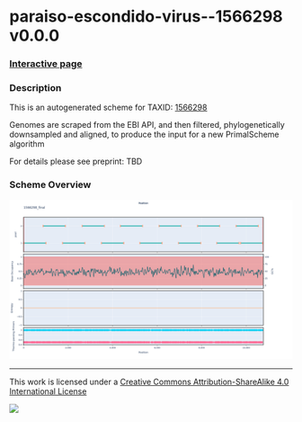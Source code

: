 # paraiso-escondido-virus--1566298 v0.0.0

### [Interactive page](https://chrisgkent.github.io/schemes/paraiso-escondido-virus--1566298-1000-v0.0.0)

### Description

This is an autogenerated scheme for TAXID: [1566298](https://www.ncbi.nlm.nih.gov/Taxonomy/Browser/wwwtax.cgi?mode=Info&id=1566298&lvl=3&lin=f&keep=1&srchmode=1&unlock)

Genomes are scraped from the EBI API, and then filtered, phylogenetically downsampled and aligned, to produce the input for a new PrimalScheme algorithm

For details please see preprint: TBD

### Scheme Overview

![Alt text](work/1566298_final.png '1566298_final.png')

------------------------------------------------------------------------

This work is licensed under a [Creative Commons Attribution-ShareAlike 4.0 International License](http://creativecommons.org/licenses/by-sa/4.0/) 

![](https://i.creativecommons.org/l/by-sa/4.0/88x31.png)